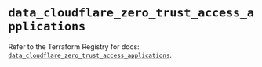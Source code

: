 # `data_cloudflare_zero_trust_access_applications`

Refer to the Terraform Registry for docs: [`data_cloudflare_zero_trust_access_applications`](https://registry.terraform.io/providers/cloudflare/cloudflare/5.11.0/docs/data-sources/zero_trust_access_applications).
